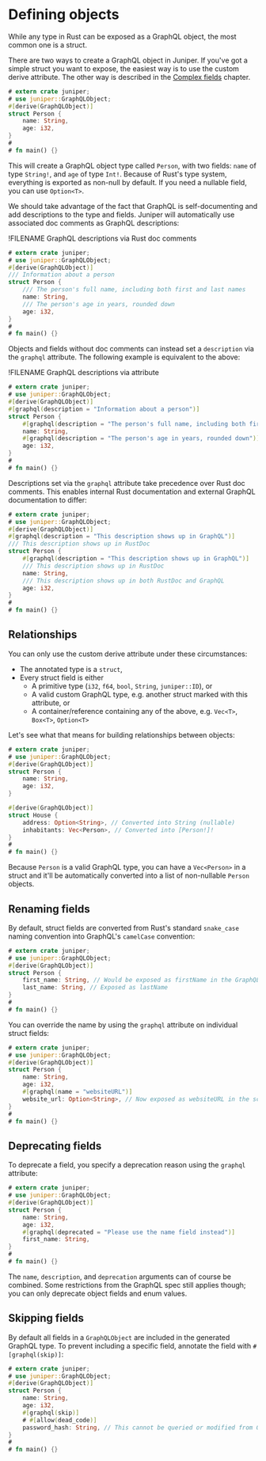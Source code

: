 # Defining objects

While any type in Rust can be exposed as a GraphQL object, the most common one
is a struct.

There are two ways to create a GraphQL object in Juniper. If you've got a simple
struct you want to expose, the easiest way is to use the custom derive
attribute. The other way is described in the [Complex fields](complex_fields.md)
chapter.

```rust
# extern crate juniper;
# use juniper::GraphQLObject;
#[derive(GraphQLObject)]
struct Person {
    name: String,
    age: i32,
}
#
# fn main() {}
```

This will create a GraphQL object type called `Person`, with two fields: `name`
of type `String!`, and `age` of type `Int!`. Because of Rust's type system,
everything is exported as non-null by default. If you need a nullable field, you
can use `Option<T>`.

We should take advantage of the
fact that GraphQL is self-documenting and add descriptions to the type and
fields. Juniper will automatically use associated doc comments as GraphQL
descriptions:

!FILENAME GraphQL descriptions via Rust doc comments

```rust
# extern crate juniper;
# use juniper::GraphQLObject;
#[derive(GraphQLObject)]
/// Information about a person
struct Person {
    /// The person's full name, including both first and last names
    name: String,
    /// The person's age in years, rounded down
    age: i32,
}
#
# fn main() {}
```

Objects and fields without doc comments can instead set a `description`
via the `graphql` attribute. The following example is equivalent to the above:

!FILENAME GraphQL descriptions via attribute

```rust
# extern crate juniper;
# use juniper::GraphQLObject;
#[derive(GraphQLObject)]
#[graphql(description = "Information about a person")]
struct Person {
    #[graphql(description = "The person's full name, including both first and last names")]
    name: String,
    #[graphql(description = "The person's age in years, rounded down")]
    age: i32,
}
#
# fn main() {}
```

Descriptions set via the `graphql` attribute take precedence over Rust
doc comments. This enables internal Rust documentation and external GraphQL
documentation to differ:

```rust
# extern crate juniper;
# use juniper::GraphQLObject;
#[derive(GraphQLObject)]
#[graphql(description = "This description shows up in GraphQL")]
/// This description shows up in RustDoc
struct Person {
    #[graphql(description = "This description shows up in GraphQL")]
    /// This description shows up in RustDoc
    name: String,
    /// This description shows up in both RustDoc and GraphQL
    age: i32,
}
#
# fn main() {}
```

## Relationships

You can only use the custom derive attribute under these circumstances:

- The annotated type is a `struct`,
- Every struct field is either
  - A primitive type (`i32`, `f64`, `bool`, `String`, `juniper::ID`), or
  - A valid custom GraphQL type, e.g. another struct marked with this attribute,
    or
  - A container/reference containing any of the above, e.g. `Vec<T>`, `Box<T>`,
    `Option<T>`

Let's see what that means for building relationships between objects:

```rust
# extern crate juniper;
# use juniper::GraphQLObject;
#[derive(GraphQLObject)]
struct Person {
    name: String,
    age: i32,
}

#[derive(GraphQLObject)]
struct House {
    address: Option<String>, // Converted into String (nullable)
    inhabitants: Vec<Person>, // Converted into [Person!]!
}
#
# fn main() {}
```

Because `Person` is a valid GraphQL type, you can have a `Vec<Person>` in a
struct and it'll be automatically converted into a list of non-nullable `Person`
objects.

## Renaming fields

By default, struct fields are converted from Rust's standard `snake_case` naming
convention into GraphQL's `camelCase` convention:

```rust
# extern crate juniper;
# use juniper::GraphQLObject;
#[derive(GraphQLObject)]
struct Person {
    first_name: String, // Would be exposed as firstName in the GraphQL schema
    last_name: String, // Exposed as lastName
}
#
# fn main() {}
```

You can override the name by using the `graphql` attribute on individual struct
fields:

```rust
# extern crate juniper;
# use juniper::GraphQLObject;
#[derive(GraphQLObject)]
struct Person {
    name: String,
    age: i32,
    #[graphql(name = "websiteURL")]
    website_url: Option<String>, // Now exposed as websiteURL in the schema
}
#
# fn main() {}
```

## Deprecating fields

To deprecate a field, you specify a deprecation reason using the `graphql`
attribute:

```rust
# extern crate juniper;
# use juniper::GraphQLObject;
#[derive(GraphQLObject)]
struct Person {
    name: String,
    age: i32,
    #[graphql(deprecated = "Please use the name field instead")]
    first_name: String,
}
#
# fn main() {}
```

The `name`, `description`, and `deprecation` arguments can of course be
combined. Some restrictions from the GraphQL spec still applies though; you can
only deprecate object fields and enum values.

## Skipping fields

By default all fields in a `GraphQLObject` are included in the generated GraphQL type. To prevent including a specific field, annotate the field with `#[graphql(skip)]`:

```rust
# extern crate juniper;
# use juniper::GraphQLObject;
#[derive(GraphQLObject)]
struct Person {
    name: String,
    age: i32,
    #[graphql(skip)]
    # #[allow(dead_code)]
    password_hash: String, // This cannot be queried or modified from GraphQL
}
#
# fn main() {}
```
